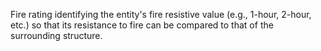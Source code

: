 ﻿Fire rating identifying the entity's fire resistive value (e.g., 1-hour, 2-hour, etc.) so that its resistance to fire can be compared to that of the surrounding structure.
